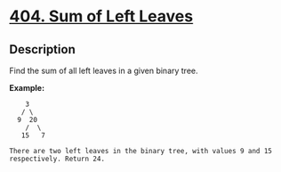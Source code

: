 # [404. Sum of Left Leaves](https://leetcode.com/problems/sum-of-left-leaves/description/)

## Description

Find the sum of all left leaves in a given binary tree.

**Example:**
```
    3
   / \
  9  20
    /  \
   15   7

There are two left leaves in the binary tree, with values 9 and 15 respectively. Return 24.
```

